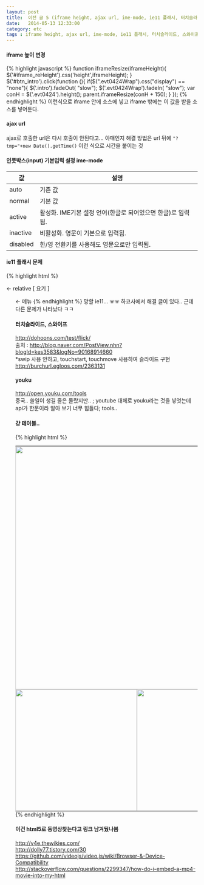 ```yaml
---
layout: post
title:  이전 글 5 (iframe height, ajax url, ime-mode, ie11 플래시, 터치슬라이드, 스와이프, youku)
date:   2014-05-13 12:33:00
category: etc
tags : iframe height, ajax url, ime-mode, ie11 플래시, 터치슬라이드, 스와이프, youku
---
```



#### iframe 높이 변경

{% highlight javascript %}
function iframeResize(iframeHeight){
	$('#iframe_reHeight').css('height',iframeHeight);
}
	$('#btn_intro').click(function (){
		if($(".evt0424Wrap").css("display") == "none"){
			$('.intro').fadeOut( "slow");
			$('.evt0424Wrap').fadeIn( "slow");
			var conH = $('.evt0424').height();
			parent.iframeResize(conH + 150);
		}
	});
{% endhighlight %}
이런식으로 iframe 안에 소스에 넣고 iframe 밖에는 이 값을 받을 소스를 넣어둔다.


#### ajax url
ajax로 호출한 url은 다시 호출이 안된다고... 야매인지 해결 방법은 url 뒤에 `"?tmp="+new Date().getTime()` 이런 식으로 시간을 붙이는 것


#### 인풋박스(input) 기본입력 설정 ime-mode
| 값			| 설명  														|
|---------------|---------------------------------------------------------------|
| auto			| 기존 값														|
| normal		| 기본 값														|
| active		| 활성화. IME기본 설정 언어(한글로 되어있으면 한글)로 입력됨. 	|
| inactive		| 비활성화. 영문이 기본으로 입력됨.								|
| disabled		| 한/영 전환키를 사용해도 영문으로만 입력됨. 					|



#### ie11 플래시 문제

{% highlight html %}
<iframe title="빈프레임" vspace="0" hspace="0" border="0" style="display:none;display:block\0/;position:absolute;left:0;top:0;right:0;bottom:0;z-index:-1;opacity:0;filter:alpha(opacity=0);"></iframe>
 
<div> ← relative
    [  요기   ]﻿
    <ul> ← 메뉴
{% endhighlight %}
망할 ie11... ㅠㅠ 하코사에서 해결 글이 있다..
근데 다른 문제가 나타났다 ㅋㅋ


#### 터치슬라이드, 스와이프
http://dohoons.com/test/flick/  
출처 : http://blog.naver.com/PostView.nhn?blogId=kes3583&logNo=90168914660   
*swip 사용 안하고, touchstart, touchmove 사용하여 슬라이드 구현  
http://burchurl.egloos.com/2363131  


#### youku
http://open.youku.com/tools  
중국.. 쓸일이 생길 줄은 몰랐지만.. ; youtube 대체로 youku라는 것을 넣엇는데 api가 한문이라 알아 보기 너무 힘들다; tools..


#### 걍 테이블..
{% highlight html %}
<div>
<table width="640" align="center" cellpadding="0" cellspacing="0" style="border:0;border-spacing:0;padding:0;margin:0">
	<tr>
		<td colspan="2" width="640" style="border:0;margin:0;padding:0"><a href="#"><img src="#" alt="" width="640" style="min-width:640px!important" /></a></td>
	</tr>
	<tr>
		<td style="border:0;margin:0;padding:0"><a href="#"><img src="#" alt="" width="320" /></a></td>
		<td style="border:0;margin:0;padding:0"><a href="#"><img src="#" alt="" width="320" /></a></td>
	</tr>
</table>
</div>
{% endhighlight %}

#### 이건 html5로 동영상찾는다고 링크 남겨뒀나봄  
http://v4e.thewikies.com/  
http://dolly77.tistory.com/30  
https://github.com/videojs/video.js/wiki/Browser-&-Device-Compatibility  
http://stackoverflow.com/questions/2299347/how-do-i-embed-a-mp4-movie-into-my-html  